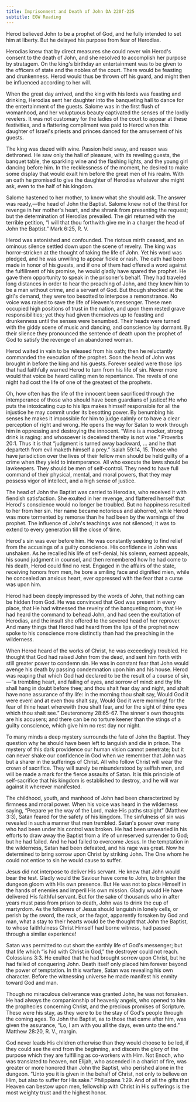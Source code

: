```yaml
---
title: Imprisonment and Death of John DA 220f-225
subtitle: EGW Reading
---
```


Herod believed John to be a prophet of God, and he fully intended to set him at liberty. But he delayed his purpose from fear of Herodias.

Herodias knew that by direct measures she could never win Herod's consent to the death of John, and she resolved to accomplish her purpose by stratagem. On the king's birthday an entertainment was to be given to the officers of state and the nobles of the court. There would be feasting and drunkenness. Herod would thus be thrown off his guard, and might then be influenced according to her will.

When the great day arrived, and the king with his lords was feasting and drinking, Herodias sent her daughter into the banqueting hall to dance for the entertainment of the guests. Salome was in the first flush of womanhood, and her voluptuous beauty captivated the senses of the lordly revelers. It was not customary for the ladies of the court to appear at these festivities, and a flattering compliment was paid to Herod when this daughter of Israel's priests and princes danced for the amusement of his guests.

The king was dazed with wine. Passion held sway, and reason was dethroned. He saw only the hall of pleasure, with its reveling guests, the banquet table, the sparkling wine and the flashing lights, and the young girl dancing before him. In the recklessness of the moment, he desired to make some display that would exalt him before the great men of his realm. With an oath he promised to give the daughter of Herodias whatever she might ask, even to the half of his kingdom.

Salome hastened to her mother, to know what she should ask. The answer was ready,—the head of John the Baptist. Salome knew not of the thirst for revenge in her mother's heart, and she shrank from presenting the request; but the determination of Herodias prevailed. The girl returned with the terrible petition, “I will that thou forthwith give me in a charger the head of John the Baptist.” Mark 6:25, R. V.

Herod was astonished and confounded. The riotous mirth ceased, and an ominous silence settled down upon the scene of revelry. The king was horror-stricken at the thought of taking the life of John. Yet his word was pledged, and he was unwilling to appear fickle or rash. The oath had been made in honor of his guests, and if one of them had offered a word against the fulfillment of his promise, he would gladly have spared the prophet. He gave them opportunity to speak in the prisoner's behalf. They had traveled long distances in order to hear the preaching of John, and they knew him to be a man without crime, and a servant of God. But though shocked at the girl's demand, they were too besotted to interpose a remonstrance. No voice was raised to save the life of Heaven's messenger. These men occupied high positions of trust in the nation, and upon them rested grave responsibilities; yet they had given themselves up to feasting and drunkenness until the senses were benumbed. Their heads were turned with the giddy scene of music and dancing, and conscience lay dormant. By their silence they pronounced the sentence of death upon the prophet of God to satisfy the revenge of an abandoned woman.

Herod waited in vain to be released from his oath; then he reluctantly commanded the execution of the prophet. Soon the head of John was brought in before the king and his guests. Forever sealed were those lips that had faithfully warned Herod to turn from his life of sin. Never more would that voice be heard calling men to repentance. The revels of one night had cost the life of one of the greatest of the prophets.

Oh, how often has the life of the innocent been sacrificed through the intemperance of those who should have been guardians of justice! He who puts the intoxicating cup to his lips makes himself responsible for all the injustice he may commit under its besotting power. By benumbing his senses he makes it impossible for him to judge calmly or to have a clear perception of right and wrong. He opens the way for Satan to work through him in oppressing and destroying the innocent. “Wine is a mocker, strong drink is raging: and whosoever is deceived thereby is not wise.” Proverbs 20:1. Thus it is that “judgment is turned away backward, ... and he that departeth from evil maketh himself a prey.” Isaiah 59:14, 15. Those who have jurisdiction over the lives of their fellow men should be held guilty of a crime when they yield to intemperance. All who execute the laws should be lawkeepers. They should be men of self-control. They need to have full command of their physical, mental, and moral powers, that they may possess vigor of intellect, and a high sense of justice.

The head of John the Baptist was carried to Herodias, who received it with fiendish satisfaction. She exulted in her revenge, and flattered herself that Herod's conscience would no longer be troubled. But no happiness resulted to her from her sin. Her name became notorious and abhorred, while Herod was more tormented by remorse than he had been by the warnings of the prophet. The influence of John's teachings was not silenced; it was to extend to every generation till the close of time.

Herod's sin was ever before him. He was constantly seeking to find relief from the accusings of a guilty conscience. His confidence in John was unshaken. As he recalled his life of self-denial, his solemn, earnest appeals, his sound judgment in counsel, and then remembered how he had come to his death, Herod could find no rest. Engaged in the affairs of the state, receiving honors from men, he bore a smiling face and dignified mien, while he concealed an anxious heart, ever oppressed with the fear that a curse was upon him.

Herod had been deeply impressed by the words of John, that nothing can be hidden from God. He was convinced that God was present in every place, that He had witnessed the revelry of the banqueting room, that He had heard the command to behead John, and had seen the exultation of Herodias, and the insult she offered to the severed head of her reprover. And many things that Herod had heard from the lips of the prophet now spoke to his conscience more distinctly than had the preaching in the wilderness.

When Herod heard of the works of Christ, he was exceedingly troubled. He thought that God had raised John from the dead, and sent him forth with still greater power to condemn sin. He was in constant fear that John would avenge his death by passing condemnation upon him and his house. Herod was reaping that which God had declared to be the result of a course of sin,—“a trembling heart, and failing of eyes, and sorrow of mind: and thy life shall hang in doubt before thee; and thou shalt fear day and night, and shalt have none assurance of thy life: in the morning thou shalt say, Would God it were even! and at even thou shalt say, Would God it were morning! for the fear of thine heart wherewith thou shalt fear, and for the sight of thine eyes which thou shalt see.” Deuteronomy 28:65-67. The sinner's own thoughts are his accusers; and there can be no torture keener than the stings of a guilty conscience, which give him no rest day nor night.

To many minds a deep mystery surrounds the fate of John the Baptist. They question why he should have been left to languish and die in prison. The mystery of this dark providence our human vision cannot penetrate; but it can never shake our confidence in God when we remember that John was but a sharer in the sufferings of Christ. All who follow Christ will wear the crown of sacrifice. They will surely be misunderstood by selfish men, and will be made a mark for the fierce assaults of Satan. It is this principle of self-sacrifice that his kingdom is established to destroy, and he will war against it wherever manifested.

The childhood, youth, and manhood of John had been characterized by firmness and moral power. When his voice was heard in the wilderness saying, “Prepare ye the way of the Lord, make His paths straight” (Matthew 3:3), Satan feared for the safety of his kingdom. The sinfulness of sin was revealed in such a manner that men trembled. Satan's power over many who had been under his control was broken. He had been unwearied in his efforts to draw away the Baptist from a life of unreserved surrender to God; but he had failed. And he had failed to overcome Jesus. In the temptation in the wilderness, Satan had been defeated, and his rage was great. Now he determined to bring sorrow upon Christ by striking John. The One whom he could not entice to sin he would cause to suffer.

Jesus did not interpose to deliver His servant. He knew that John would bear the test. Gladly would the Saviour have come to John, to brighten the dungeon gloom with His own presence. But He was not to place Himself in the hands of enemies and imperil His own mission. Gladly would He have delivered His faithful servant. But for the sake of thousands who in after years must pass from prison to death, John was to drink the cup of martyrdom. As the followers of Jesus should languish in lonely cells, or perish by the sword, the rack, or the fagot, apparently forsaken by God and man, what a stay to their hearts would be the thought that John the Baptist, to whose faithfulness Christ Himself had borne witness, had passed through a similar experience!

Satan was permitted to cut short the earthly life of God's messenger; but that life which “is hid with Christ in God,” the destroyer could not reach. Colossians 3:3. He exulted that he had brought sorrow upon Christ, but he had failed of conquering John. Death itself only placed him forever beyond the power of temptation. In this warfare, Satan was revealing his own character. Before the witnessing universe he made manifest his enmity toward God and man.

Though no miraculous deliverance was granted John, he was not forsaken. He had always the companionship of heavenly angels, who opened to him the prophecies concerning Christ, and the precious promises of Scripture. These were his stay, as they were to be the stay of God's people through the coming ages. To John the Baptist, as to those that came after him, was given the assurance, “Lo, I am with you all the days, even unto the end.” Matthew 28:20, R. V., margin.

God never leads His children otherwise than they would choose to be led, if they could see the end from the beginning, and discern the glory of the purpose which they are fulfilling as co-workers with Him. Not Enoch, who was translated to heaven, not Elijah, who ascended in a chariot of fire, was greater or more honored than John the Baptist, who perished alone in the dungeon. “Unto you it is given in the behalf of Christ, not only to believe on Him, but also to suffer for His sake.” Philippians 1:29. And of all the gifts that Heaven can bestow upon men, fellowship with Christ in His sufferings is the most weighty trust and the highest honor.
